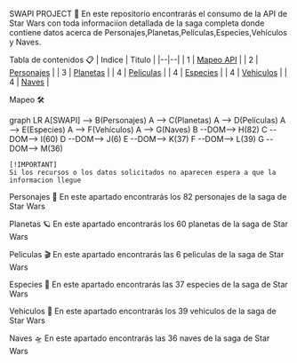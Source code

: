 SWAPI PROJECT 🚀
En este repositorio encontrarás el consumo de la API de Star Wars con toda informaciíon detallada de la saga completa donde contiene datos acerca de Personajes,Planetas,Películas,Especies,Vehículos y Naves.

Tabla de contenidos 📋
| Indice | Titulo  |
|--|--|
| 1 | [Mapeo API](#Mapeo) |
| 2 | [Personajes](#Personajes) |
| 3 | [Planetas](#Planetas) |
| 4 | [Peliculas](#Peliculas) |
| 4 | [Especies](#Especies) |
| 4 | [Vehiculos](#Vehiculos) |
| 4 | [Naves](#Naves) |


Mapeo 🛠️

graph LR
A[SWAPI] --> B(Personajes)
A --> C(Planetas)
A --> D(Películas)
A --> E(Especies)
A --> F(Vehículos)
A --> G(Naves)
B --DOM--> H(82)
C --DOM--> I(60)
D --DOM--> J(6)
E --DOM--> K(37) 
F --DOM--> L(39)
G --DOM--> M(36)


    [!IMPORTANT]
    Si los recursos o los datos solicitados no aparecen espera a que la informacion llegue


Personajes 🧍
En este apartado encontrarás los 82 personajes de la saga de Star Wars


Planetas 🪐
En este apartado encontrarás los 60 planetas de la saga de Star Wars

Peliculas 🎬
En este apartado encontrarás las 6 peliculas de la saga de Star Wars

Especies 👹
En este apartado encontrarás las 37 especies de la saga de Star Wars

Vehiculos 🚜
En este apartado encontrarás los 39 vehiculos de la saga de Star Wars

Naves 🛸
En este apartado encontrarás las 36 naves de la saga de Star Wars